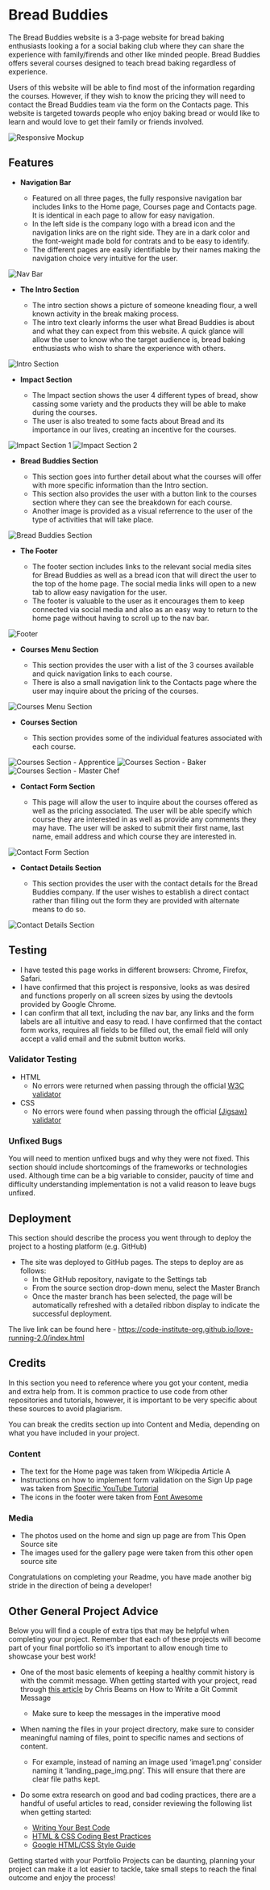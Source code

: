 # Bread Buddies

The Bread Buddies website is a 3-page website for bread baking enthusiasts looking a for a social baking club where they can share the experience with family/firends and other like minded people. Bread Buddies offers several courses designed to teach bread baking regardless of experience.

Users of this website will be able to find most of the information regarding the courses. However, if they wish to know the pricing they will need to contact the Bread Buddies team via the form on the Contacts page. This website is targeted towards people who enjoy baking bread or would like to learn and would love to get their family or friends involved.

![Responsive Mockup](/assets/images/responsive-project1.png)

## Features 

- __Navigation Bar__

  - Featured on all three pages, the fully responsive navigation bar includes links to the Home page, Courses page and Contacts page. It is identical in each page to allow for easy navigation.
  - In the left side is the company logo with a bread icon and the navigation links are on the right side. They are in a dark color and the font-weight made bold for contrats and to be easy to identify.
  - The different pages are easily identifiable by their names making the navigation choice very intuitive for the user.  

![Nav Bar](/assets/images/navigation%20bar.png)

- __The Intro Section__

  - The intro section shows a picture of someone kneading flour, a well known activity in the break making process. 
  - The intro text clearly informs the user what Bread Buddies is about and what they can expect from this website. A quick glance will allow the user to know who the target audience is, bread baking enthusiasts who wish to share the experience with others.

![Intro Section](/assets/images/intro%20section.png)

- __Impact Section__

  - The Impact section shows the user 4 different types of bread, show cassing some variety and the products they will be able to make during the courses. 
  - The user is also treated to some facts about Bread and its importance in our lives, creating an incentive for the courses. 

![Impact Section 1](/assets/images/impact%20section%201.png)
![Impact Section 2](/assets/images/impact%20section%202.png)

- __Bread Buddies Section__

  - This section goes into further detail about what the courses will offer with more specific information than the Intro section. 
  - This section also provides the user with a button link to the courses section where they can see the breakdown for each course.
  - Another image is provided as a visual referrence to the user of the type of activities that will take place.

![Bread Buddies Section](/assets/images/bread%20buddies%20section.png)

- __The Footer__ 

  - The footer section includes links to the relevant social media sites for Bread Buddies as well as a bread icon that will direct the user to the top of the home page. The social media links will open to a new tab to allow easy navigation for the user. 
  - The footer is valuable to the user as it encourages them to keep connected via social media and also as an easy way to return to the home page without having to scroll up to the nav bar.

![Footer](/assets/images/footer.png)

- __Courses Menu Section__

  - This section provides the user with a list of the 3 courses available and quick navigation links to each course. 
  - There is also a small navigation link to the Contacts page where the user may inquire about the pricing of the courses. 

![Courses Menu Section](/assets/images/courses%20menu%20section.png)

- __Courses Section__

  - This section provides some of the individual features associated with each course. 

![Courses Section - Apprentice](/assets/images/course%20section%20-%20apprentice.png)
![Courses Section - Baker](/assets/images/course%20section%20-%20baker.png)
![Courses Section - Master Chef](/assets/images/course%20section%20-%20master%20chef.png)

- __Contact Form Section__

  - This page will allow the user to inquire about the courses offered as well as the pricing associated. The user will be able specify which course they are interested in as well as provide any comments they may have. The user will be asked to submit their first name, last name, email address and which course they are interested in. 

![Contact Form Section](/assets/images/contact%20form%20section.png)

- __Contact Details Section__

  - This section provides the user with the contact details for the Bread Buddies company. If the user wishes to establish a direct contact rather than filling out the form they are provided with alternate means to do so. 

![Contact Details Section](/assets/images/contact%20details%20section.png)

## Testing 

- I have tested this page works in different browsers: Chrome, Firefox, Safari.
- I have confirmed that this project is responsive, looks as was desired and functions properly on all screen sizes by using the devtools provided by Google Chrome.
- I can confirm that all text, including the nav bar, any links and the form labels are all intuitive and easy to read.
I have confirmed that the contact form works, requires all fields to be filled out, the email field will only accept a valid email and the submit button works. 


### Validator Testing 

- HTML
  - No errors were returned when passing through the official [W3C validator](https://validator.w3.org/nu/?doc=https%3A%2F%2Fcode-institute-org.github.io%2Flove-running-2.0%2Findex.html)
- CSS
  - No errors were found when passing through the official [(Jigsaw) validator](https://jigsaw.w3.org/css-validator/validator?uri=https%3A%2F%2Fvalidator.w3.org%2Fnu%2F%3Fdoc%3Dhttps%253A%252F%252Fcode-institute-org.github.io%252Flove-running-2.0%252Findex.html&profile=css3svg&usermedium=all&warning=1&vextwarning=&lang=en#css)

### Unfixed Bugs

You will need to mention unfixed bugs and why they were not fixed. This section should include shortcomings of the frameworks or technologies used. Although time can be a big variable to consider, paucity of time and difficulty understanding implementation is not a valid reason to leave bugs unfixed. 

## Deployment

This section should describe the process you went through to deploy the project to a hosting platform (e.g. GitHub) 

- The site was deployed to GitHub pages. The steps to deploy are as follows: 
  - In the GitHub repository, navigate to the Settings tab 
  - From the source section drop-down menu, select the Master Branch
  - Once the master branch has been selected, the page will be automatically refreshed with a detailed ribbon display to indicate the successful deployment. 

The live link can be found here - https://code-institute-org.github.io/love-running-2.0/index.html 


## Credits 

In this section you need to reference where you got your content, media and extra help from. It is common practice to use code from other repositories and tutorials, however, it is important to be very specific about these sources to avoid plagiarism. 

You can break the credits section up into Content and Media, depending on what you have included in your project. 

### Content 

- The text for the Home page was taken from Wikipedia Article A
- Instructions on how to implement form validation on the Sign Up page was taken from [Specific YouTube Tutorial](https://www.youtube.com/)
- The icons in the footer were taken from [Font Awesome](https://fontawesome.com/)

### Media

- The photos used on the home and sign up page are from This Open Source site
- The images used for the gallery page were taken from this other open source site


Congratulations on completing your Readme, you have made another big stride in the direction of being a developer! 

## Other General Project Advice

Below you will find a couple of extra tips that may be helpful when completing your project. Remember that each of these projects will become part of your final portfolio so it’s important to allow enough time to showcase your best work! 

- One of the most basic elements of keeping a healthy commit history is with the commit message. When getting started with your project, read through [this article](https://chris.beams.io/posts/git-commit/) by Chris Beams on How to Write  a Git Commit Message 
  - Make sure to keep the messages in the imperative mood 

- When naming the files in your project directory, make sure to consider meaningful naming of files, point to specific names and sections of content.
  - For example, instead of naming an image used ‘image1.png’ consider naming it ‘landing_page_img.png’. This will ensure that there are clear file paths kept. 

- Do some extra research on good and bad coding practices, there are a handful of useful articles to read, consider reviewing the following list when getting started:
  - [Writing Your Best Code](https://learn.shayhowe.com/html-css/writing-your-best-code/)
  - [HTML & CSS Coding Best Practices](https://medium.com/@inceptiondj.info/html-css-coding-best-practice-fadb9870a00f)
  - [Google HTML/CSS Style Guide](https://google.github.io/styleguide/htmlcssguide.html#General)

Getting started with your Portfolio Projects can be daunting, planning your project can make it a lot easier to tackle, take small steps to reach the final outcome and enjoy the process! 
